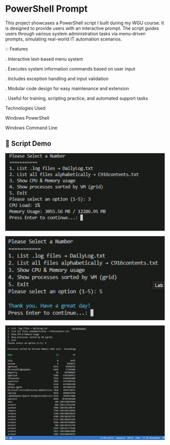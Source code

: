 
# PowerShell Prompt

This project showcases a PowerShell script I built during my WGU course. It is designed to provide users with an interactive prompt. The script guides users through various system administration tasks via menu-driven prompts, simulating real-world IT automation scenarios.

💡 Features

 . Interactive text-based menu system

 . Executes system information commands based on user input

 . Includes exception handling and input validation

 . Modular code design for easy maintenance and extension

 . Useful for training, scripting practice, and automated 
    support tasks

Technologies Used

Windows PowerShell

Windows Command Line

## 📸 Script Demo

![PowerShell Demo](prompt1.png)

![PowerShell Demo](prompt2.png)

![PowerShell Demo](prompt3.png)



